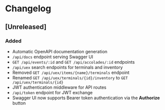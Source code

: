 # Changelog

## [Unreleased]
### Added
- Automatic OpenAPI documentation generation
- `/api/docs` endpoint serving Swagger UI
- `GET /api/events/:id` and `GET /api/accolades/:id` endpoints
- `/api/uex` search endpoints for terminals and inventory
- Removed `GET /api/uex/items/{name}/terminals` endpoint
- Renamed `GET /api/uex/terminals/{id}/inventory` to `GET /api/uex/terminals/{id}`
- JWT authentication middleware for API routes
- `/api/token` endpoint for JWT exchange
- Swagger UI now supports Bearer token authentication via the **Authorize** button

